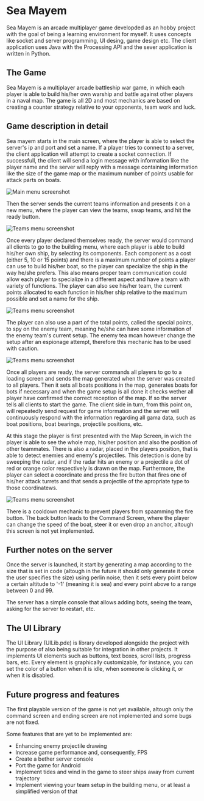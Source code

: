 # Sea Mayem

Sea Mayem is an arcade multiplayer game developded as an hobby project with the goal of being a learning environment for myself. It uses concepts like socket and server programming, UI desing, game design etc. The client application uses Java with the Processing API and the sever application is written in Python.

## The Game

Sea Mayem is a multiplayer arcade battleship war game, in which each player is able to build his/her own warship and battle against other players in a naval map. The game is all 2D and most mechanics are based on creating a counter strategy relative to your opponents, team work and luck.

## Game description in detail

Sea mayem starts in the main screen, where the player is able to select the server's ip and port and set a name. If a player tries to connect to a server, the client application will attempt to create a socket connection. If successfull, the client will send a login message with information like the player name and the server will reply with a message containing information like the size of the game map or the maximum number of points usable for attack parts on boats.

![Main menu screenshot](https://i.imgur.com/oYU0JKB.png)

Then the server sends the current teams information and presents it on a new menu, where the player can view the teams, swap teams, and hit the ready button.

![Teams menu screenshot](https://i.imgur.com/HgqP4ms.png)

Once every player declared themselves ready, the server would command all clients to go to the building menu, where each player is able to build his/her own ship, by selecting its components. Each component as a cost (either 5, 10 or 15 points) and there is a maximum number of points a player can use to build his/her boat, so the player can specialize the ship in the way he/she prefers. This also means proper team communication could allow each player to specialize in a different aspect and have a team with variety of functions. The player can also see his/her team, the current points allocated to each function in his/her ship relative to the maximum possible and set a name for the ship.

![Teams menu screenshot](https://i.imgur.com/wC1y2Qy.png)

The player can also use a part of the total points, called the special points, to spy on the enemy team, meaning he/she can have some information of the enemy team's current setup. The enemy tea mcan however change the setup after an espionage attempt, therefore this mechanic has to be used with caution. 

![Teams menu screenshot](https://i.imgur.com/48zGMEN.png)

Once all players are ready, the server commands all players to go to a loading screen and sends the map generated when the server was created to all players. Then it sets all boats positions in the map, generates boats for bots if necessary and when the game setup is all done it checks wether all player have confirmed the correct reception of the map. If so the server tells all clients to start the game. The client side in turn, from this point on, will repeatedly send request for game information and the server will continuously respond with the information regarding all gama data, such as boat positions, boat bearings, projectile positions, etc.

At this stage the player is first presented with the Map Screen, in wich the player is able to see the whole map, his/her position and also the position of other teammates. There is also a radar, placed in the players position, that is able to detect enemies and enemy's projectiles. This detection is done by sweeping the radar, and if the radar hits an enemy or a projectile a dot of red or orange color respectively is drawn on the map. Furthermore, the player can select a coordinate and press the fire button that fires one of his/her attack turrets and that sends a projectile of the apropriate type to those coordinatews. 

![Teams menu screenshot](https://i.imgur.com/L5cnjvL.png)

There is a cooldown mechanic to prevent players from spaamming the fire button. The back button leads to the Command Screen, where the player can change the speed of the boat, steer it or even drop an anchor, altough this screen is not yet implemented.

## Further notes on the server

Once the server is launched, it start by generating a map according to the size that is set in code (altough in the future it should only generate it once the user specifies the size) using perlin noise, then it sets every point below a certain altitude to '-1' (meaning it is sea) and every point above to a range between 0 and 99.

The server has a simple console that allows adding bots, seeing the team, asking for the server to restart, etc.

## The UI Library

The UI Library (UILib.pde) is library developed alongside the project with the purpose of also being suitable for integration in other projects. It implements UI elements such as buttons, text boxes, scroll lists, progress bars, etc. Every element is graphically customizable, for instance, you can set the color of a button when it is idle, when someone is clicking it, or when it is disabled.

## Future progress and features

The first playable version of the game is not yet available, altough only the command screen and ending screen are not implemented and some bugs are not fixed.

Some features that are yet to be implemented are:
* Enhancing enemy projectile drawing
* Increase game performance and, consequently, FPS
* Create a bether server console
* Port the game for Android
* Implement tides and wind in the game to steer ships away from current trajectory
* Implement viewing your team setup in the building menu, or at least a simplified version of that
